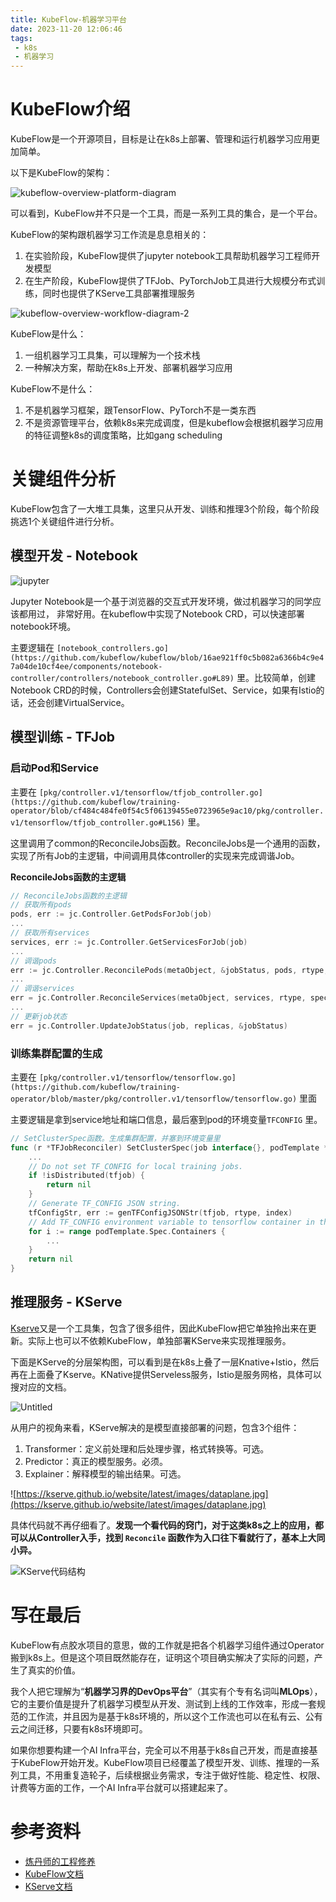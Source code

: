 ```yaml
---
title: KubeFlow-机器学习平台
date: 2023-11-20 12:06:46
tags: 
 - k8s
 - 机器学习
---
```


# KubeFlow介绍

KubeFlow是一个开源项目，目标是让在k8s上部署、管理和运行机器学习应用更加简单。

以下是KubeFlow的架构：

![kubeflow-overview-platform-diagram](./img/2023/kubeflow/kubeflow-overview-platform-diagram.png)

可以看到，KubeFlow并不只是一个工具，而是一系列工具的集合，是一个平台。

KubeFlow的架构跟机器学习工作流是息息相关的：

1. 在实验阶段，KubeFlow提供了jupyter notebook工具帮助机器学习工程师开发模型
2. 在生产阶段，KubeFlow提供了TFJob、PyTorchJob工具进行大规模分布式训练，同时也提供了KServe工具部署推理服务

![kubeflow-overview-workflow-diagram-2](./img/2023/kubeflow/kubeflow-overview-workflow-diagram-2.png)

KubeFlow是什么：

1. 一组机器学习工具集，可以理解为一个技术栈
2. 一种解决方案，帮助在k8s上开发、部署机器学习应用

KubeFlow不是什么：

1. 不是机器学习框架，跟TensorFlow、PyTorch不是一类东西
2. 不是资源管理平台，依赖k8s来完成调度，但是kubeflow会根据机器学习应用的特征调整k8s的调度策略，比如gang scheduling

# 关键组件分析

KubeFlow包含了一大堆工具集，这里只从开发、训练和推理3个阶段，每个阶段挑选1个关键组件进行分析。

## 模型开发 - Notebook

![jupyter](./img/2023/kubeflow/Untitled.png)

Jupyter Notebook是一个基于浏览器的交互式开发环境，做过机器学习的同学应该都用过， 非常好用。在kubeflow中实现了Notebook CRD，可以快速部署notebook环境。

主要逻辑在 `[notebook_controllers.go](https://github.com/kubeflow/kubeflow/blob/16ae921ff0c5b082a6366b4c9e47a04de10cf4ee/components/notebook-controller/controllers/notebook_controller.go#L89)` 里。比较简单，创建Notebook CRD的时候，Controllers会创建StatefulSet、Service，如果有Istio的话，还会创建VirtualService。

## 模型训练 - TFJob

### **启动Pod和Service**

主要在 `[pkg/controller.v1/tensorflow/tfjob_controller.go](https://github.com/kubeflow/training-operator/blob/cf484c484fe0f54c5f06139455e0723965e9ac10/pkg/controller.v1/tensorflow/tfjob_controller.go#L156)` 里。

这里调用了common的ReconcileJobs函数。ReconcileJobs是一个通用的函数，实现了所有Job的主逻辑，中间调用具体controller的实现来完成调谐Job。

**ReconcileJobs函数的主逻辑**

```go
// ReconcileJobs函数的主逻辑
// 获取所有pods
pods, err := jc.Controller.GetPodsForJob(job)
...
// 获取所有services
services, err := jc.Controller.GetServicesForJob(job)
...
// 调谐pods
err := jc.Controller.ReconcilePods(metaObject, &jobStatus, pods, rtype, spec, replicas)
...
// 调谐services
err = jc.Controller.ReconcileServices(metaObject, services, rtype, spec)
...
// 更新job状态
err = jc.Controller.UpdateJobStatus(job, replicas, &jobStatus)
```

### 训练**集群配置的生成**

主要在 `[pkg/controller.v1/tensorflow/tensorflow.go](https://github.com/kubeflow/training-operator/blob/master/pkg/controller.v1/tensorflow/tensorflow.go)` 里面

主要逻辑是拿到service地址和端口信息，最后塞到pod的环境变量`TFCONFIG` 里。

```go
// SetClusterSpec函数。生成集群配置，并塞到环境变量里
func (r *TFJobReconciler) SetClusterSpec(job interface{}, podTemplate *corev1.PodTemplateSpec, rtype, index string) error {
	...
	// Do not set TF_CONFIG for local training jobs.
	if !isDistributed(tfjob) {
		return nil
	}
	// Generate TF_CONFIG JSON string.
	tfConfigStr, err := genTFConfigJSONStr(tfjob, rtype, index)
	// Add TF_CONFIG environment variable to tensorflow container in the pod.
	for i := range podTemplate.Spec.Containers {
		...
	}
	return nil
}
```

## 推理服务 - KServe

[Kserve](https://kserve.github.io/website/latest/modelserving/control_plane/)又是一个工具集，包含了很多组件，因此KubeFlow把它单独拎出来在更新。实际上也可以不依赖KubeFlow，单独部署KServe来实现推理服务。

下面是KServe的分层架构图，可以看到是在k8s上叠了一层Knative+Istio，然后再在上面叠了Kserve。KNative提供Serveless服务，Istio是服务网格，具体可以搜对应的文档。

![Untitled](./img/2023/kubeflow//Untitled%201.png)

从用户的视角来看，KServe解决的是模型直接部署的问题，包含3个组件：

1. Transformer：定义前处理和后处理步骤，格式转换等。可选。
2. Predictor：真正的模型服务。必须。
3. Explainer：解释模型的输出结果。可选。

![https://kserve.github.io/website/latest/images/dataplane.jpg](https://kserve.github.io/website/latest/images/dataplane.jpg)

具体代码就不再仔细看了。**发现一个看代码的窍门，对于这类k8s之上的应用，都可以从Controller入手，找到 `Reconcile` 函数作为入口往下看就行了，基本上大同小异。**

![KServe代码结构](./img/2023/kubeflow/Untitled%202.png)

# 写在最后

KubeFlow有点胶水项目的意思，做的工作就是把各个机器学习组件通过Operator搬到k8s上。但是这个项目既然能存在，证明这个项目确实解决了实际的问题，产生了真实的价值。

我个人把它理解为“**机器学习界的DevOps平台**”（其实有个专有名词叫**MLOps**），它的主要价值是提升了机器学习模型从开发、测试到上线的工作效率，形成一套规范的工作流，并且因为是基于k8s环境的，所以这个工作流也可以在私有云、公有云之间迁移，只要有k8s环境即可。

如果你想要构建一个AI Infra平台，完全可以不用基于k8s自己开发，而是直接基于KubeFlow开始开发。KubeFlow项目已经覆盖了模型开发、训练、推理的一系列工具，不用重复造轮子，后续根据业务需求，专注于做好性能、稳定性、权限、计费等方面的工作，一个AI Infra平台就可以搭建起来了。

# 参考资料

- [炼丹师的工程修养](https://zhuanlan.zhihu.com/p/98889237)
- [KubeFlow文档](https://www.kubeflow.org/)
- [KServe文档](https://kserve.github.io/website/latest/modelserving/control_plane/)
